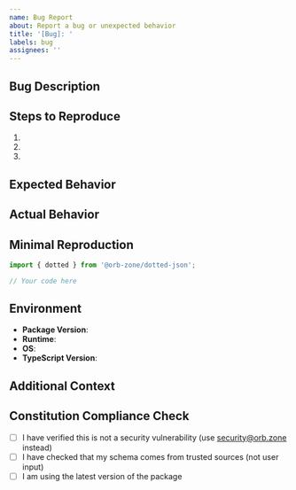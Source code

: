 ```yaml
---
name: Bug Report
about: Report a bug or unexpected behavior
title: '[Bug]: '
labels: bug
assignees: ''
---
```


## Bug Description

<!-- A clear and concise description of the bug -->

## Steps to Reproduce

1.
2.
3.

## Expected Behavior

<!-- What you expected to happen -->

## Actual Behavior

<!-- What actually happened -->

## Minimal Reproduction

<!-- Please provide a minimal code example that reproduces the issue -->

```typescript
import { dotted } from '@orb-zone/dotted-json';

// Your code here
```

## Environment

- **Package Version**: <!-- e.g., 0.1.0 -->
- **Runtime**: <!-- e.g., Bun 1.2.18, Node.js 20.x -->
- **OS**: <!-- e.g., macOS 14, Ubuntu 22.04 -->
- **TypeScript Version**: <!-- if applicable -->

## Additional Context

<!-- Any other context, screenshots, or error messages -->

## Constitution Compliance Check

- [ ] I have verified this is not a security vulnerability (use security@orb.zone instead)
- [ ] I have checked that my schema comes from trusted sources (not user input)
- [ ] I am using the latest version of the package
